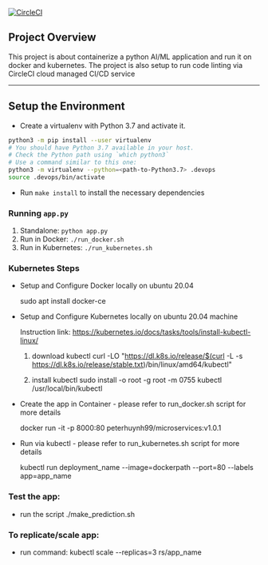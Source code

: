 [![CircleCI](https://dl.circleci.com/status-badge/img/gh/PeterHuynh/microservices-project/tree/main.svg?style=svg)](https://dl.circleci.com/status-badge/redirect/gh/PeterHuynh/microservices-project/tree/main)

## Project Overview

This project is about containerize a python AI/ML application and run it on docker and kubernetes. The project is also setup to run code linting via CircleCI cloud managed CI/CD service

---

## Setup the Environment

* Create a virtualenv with Python 3.7 and activate it. 
```bash
python3 -m pip install --user virtualenv
# You should have Python 3.7 available in your host. 
# Check the Python path using `which python3`
# Use a command similar to this one:
python3 -m virtualenv --python=<path-to-Python3.7> .devops
source .devops/bin/activate
```
* Run `make install` to install the necessary dependencies

### Running `app.py`

1. Standalone:  `python app.py`
2. Run in Docker:  `./run_docker.sh`
3. Run in Kubernetes:  `./run_kubernetes.sh`

### Kubernetes Steps

* Setup and Configure Docker locally on ubuntu 20.04
    
    sudo apt install docker-ce

* Setup and Configure Kubernetes locally on ubuntu 20.04 machine
 
    Instruction link: https://kubernetes.io/docs/tasks/tools/install-kubectl-linux/
    1. download kubectl
curl -LO "https://dl.k8s.io/release/$(curl -L -s https://dl.k8s.io/release/stable.txt)/bin/linux/amd64/kubectl"

    2. install kubectl
sudo install -o root -g root -m 0755 kubectl /usr/local/bin/kubectl

* Create the app in Container - please refer to run_docker.sh script for more details

    docker run -it -p 8000:80 peterhuynh99/microservices:v1.0.1

* Run via kubectl - please refer to run_kubernetes.sh script for more details

    kubectl run deployment_name --image=dockerpath --port=80 --labels app=app_name

### Test the app:
* run the script ./make_prediction.sh

### To replicate/scale app:
* run command: kubectl scale --replicas=3 rs/app_name
 
